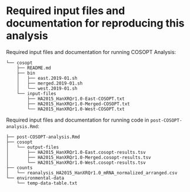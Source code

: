 # Required input files and documentation for reproducing this analysis

Required input files and documentation for running COSOPT Analysis:

    └── cosopt
        ├── README.md
        ├── bin
        │   ├── east.2019-01.sh
        │   ├── merged.2019-01.sh
        │   └── west.2019-01.sh
        └── input-files
            ├── HA2015_HanXRQr1.0-East-COSOPT.txt
            ├── HA2015_HanXRQr1.0-Merged-COSOPT.txt
            └── HA2015_HanXRQr1.0-West-COSOPT.txt


Required input files and documentation for running code in `post-COSOPT-analysis.Rmd`:

    ├── post-COSOPT-analysis.Rmd
    ├── cosopt
    │   └── output-files
    │       ├── HA2015_HanXRQr1.0-East.cosopt-results.tsv
    │       ├── HA2015_HanXRQr1.0-Merged.cosopt-results.tsv
    │       └── HA2015_HanXRQr1.0-West.cosopt-results.tsv
    ├── counts
    │   └── reanalysis_HA2015_HanXRQr1.0_mRNA_normalized_arranged.csv
    └── environmental-data
        └── temp-data-table.txt
